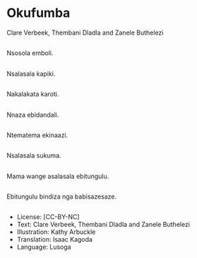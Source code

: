 # Okufumba
Clare Verbeek, Thembani
Dladla and Zanele
Buthelezi

##
Nsosola emboli.


##
Nsalasala kapiki.


##
Nakalakata karoti.


##
Nnaza ebidandali.


##
Ntematema ekinaazi.


##
Nsalasala sukuma.


##
Mama wange asalasala
ebitungulu.


##
Ebitungulu bindiza nga
babisazesaze.


##
* License: [CC-BY-NC]
* Text: Clare Verbeek, Thembani Dladla and Zanele
Buthelezi
* Illustration: Kathy Arbuckle
* Translation: Isaac Kagoda
* Language: Lusoga

